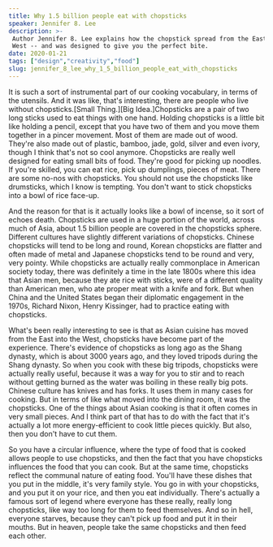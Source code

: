 ```yaml
---
title: Why 1.5 billion people eat with chopsticks
speaker: Jennifer 8. Lee
description: >-
 Author Jennifer 8. Lee explains how the chopstick spread from the East to the
 West -- and was designed to give you the perfect bite.
date: 2020-01-21
tags: ["design","creativity","food"]
slug: jennifer_8_lee_why_1_5_billion_people_eat_with_chopsticks
---
```


It is such a sort of instrumental part of our cooking vocabulary, in terms of the
utensils. And it was like, that's interesting, there are people who live without
chopsticks.[Small Thing.][Big Idea.]Chopsticks are a pair of two long sticks used to eat
things with one hand. Holding chopsticks is a little bit like holding a pencil, except
that you have two of them and you move them together in a pincer movement. Most of them
are made out of wood. They're also made out of plastic, bamboo, jade, gold, silver and
even ivory, though I think that's not so cool anymore. Chopsticks are really well designed
for eating small bits of food. They're good for picking up noodles. If you're skilled, you
can eat rice, pick up dumplings, pieces of meat. There are some no-nos with chopsticks. You
should not use the chopsticks like drumsticks, which I know is tempting. You don't want to
stick chopsticks into a bowl of rice face-up.

And the reason for that is it actually looks like a bowl of incense, so it sort of echoes
death. Chopsticks are used in a huge portion of the world, across much of Asia, about 1.5
billion people are covered in the chopsticks sphere. Different cultures have slightly
different variations of chopsticks. Chinese chopsticks will tend to be long and round,
Korean chopsticks are flatter and often made of metal and Japanese chopsticks tend to be
round and very, very pointy. While chopsticks are actually really commonplace in American
society today, there was definitely a time in the late 1800s where this idea that Asian
men, because they ate rice with sticks, were of a different quality than American men, who
ate proper meat with a knife and fork. But when China and the United States began their
diplomatic engagement in the 1970s, Richard Nixon, Henry Kissinger, had to practice eating
with chopsticks.

What's been really interesting to see is that as Asian cuisine has moved from the East
into the West, chopsticks have become part of the experience. There's evidence of
chopsticks as long ago as the Shang dynasty, which is about 3000 years ago, and they loved
tripods during the Shang dynasty. So when you cook with these big tripods, chopsticks were
actually really useful, because it was a way for you to stir and to reach without getting
burned as the water was boiling in these really big pots. Chinese culture has knives and
has forks. It uses them in many cases for cooking. But in terms of like what moved into
the dining room, it was the chopsticks. One of the things about Asian cooking is that it
often comes in very small pieces. And I think part of that has to do with the fact that
it's actually a lot more energy-efficient to cook little pieces quickly. But also, then
you don't have to cut them.

So you have a circular influence, where the type of food that is cooked allows people to
use chopsticks, and then the fact that you have chopsticks influences the food that you
can cook. But at the same time, chopsticks reflect the communal nature of eating food.
You'll have these dishes that you put in the middle, it's very family style. You go in
with your chopsticks, and you put it on your rice, and then you eat individually. There's
actually a famous sort of legend where everyone has these really, really long chopsticks,
like way too long for them to feed themselves. And so in hell, everyone starves, because
they can't pick up food and put it in their mouths. But in heaven, people take the same
chopsticks and then feed each other.

<!--
ad_duration=0
comment_count=12
event="Small Thing Big Idea"
external_start_time=0
has_talk_citation=0
intro_duration=0
is_subtitle_required="False"
is_talk_featured="True"
language="en"
language_swap="False"
native_language="en"
number_of_related_talks=6
number_of_speakers=1
number_of_subtitled_videos=0
number_of_tags=3
number_of_talk_download_languages=13
number_of_talk_more_resources=1
number_of_talk_recommendations=0
number_of_talks_take_actions=0
post_ad_duration=0
published_timestamp="2020-02-17 20:21:13"
recording_date="2020-01-21"
speaker_description="Reporter"
speaker_is_published=1
speaker_name="Jennifer 8. Lee"
talk_name="Why 1.5 billion people eat with chopsticks"
talks_tags=["design","creativity","food"]
talks_take_action=[]
url_photo_speaker="https://pe.tedcdn.com/images/ted/63536_254x191.jpg"
url_photo_talk="https://s3.amazonaws.com/talkstar-photos/uploads/dd612d4b-8e1b-4120-b509-6bff1730c63c/Jenny8Lee_2020V-embed.jpg"
url_webpage="https://www.ted.com/talks/jennifer_8_lee_why_1_5_billion_people_eat_with_chopsticks"
video_type_name="TED Stage Talk"
-->